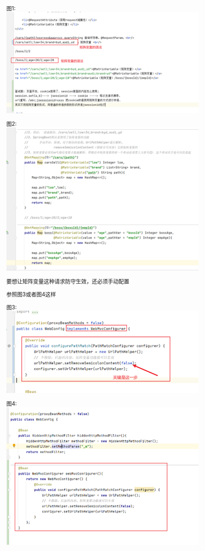 
图1:
![img_12.png](img_12.png)


图2:
![img_13.png](img_13.png)


要想让矩阵变量这种请求防守生效，还必须手动配置

参照图3或者图4这样

图3:
![img_14.png](img_14.png)

图4:
![img_15.png](img_15.png)
